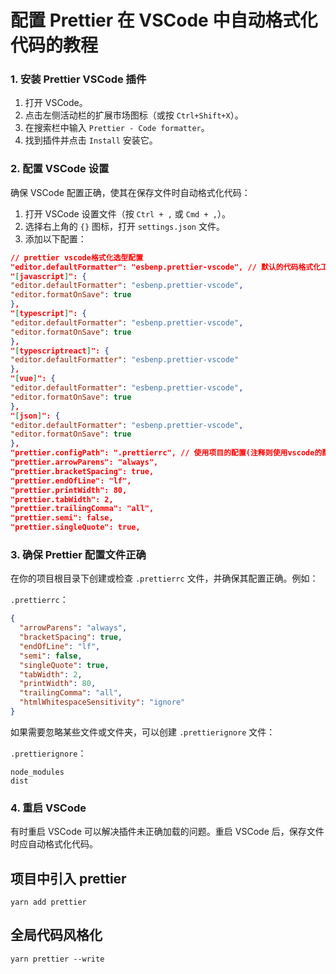 # 配置 Prettier 在 VSCode 中自动格式化代码的教程

### 1. 安装 Prettier VSCode 插件

1. 打开 VSCode。
2. 点击左侧活动栏的扩展市场图标（或按 `Ctrl+Shift+X`）。
3. 在搜索栏中输入 `Prettier - Code formatter`。
4. 找到插件并点击 `Install` 安装它。

### 2. 配置 VSCode 设置

确保 VSCode 配置正确，使其在保存文件时自动格式化代码：

1. 打开 VSCode 设置文件（按 `Ctrl + ,` 或 `Cmd + ,`）。
2. 选择右上角的 `{}` 图标，打开 `settings.json` 文件。
3. 添加以下配置：

```json
// prettier vscode格式化选型配置
"editor.defaultFormatter": "esbenp.prettier-vscode", // 默认的代码格式化工具
"[javascript]": {
"editor.defaultFormatter": "esbenp.prettier-vscode",
"editor.formatOnSave": true
},
"[typescript]": {
"editor.defaultFormatter": "esbenp.prettier-vscode",
"editor.formatOnSave": true
},
"[typescriptreact]": {
"editor.defaultFormatter": "esbenp.prettier-vscode"
},
"[vue]": {
"editor.defaultFormatter": "esbenp.prettier-vscode",
"editor.formatOnSave": true
},
"[json]": {
"editor.defaultFormatter": "esbenp.prettier-vscode",
"editor.formatOnSave": true
},
"prettier.configPath": ".prettierrc", // 使用项目的配置(注释则使用vscode的配置)
"prettier.arrowParens": "always",
"prettier.bracketSpacing": true,
"prettier.endOfLine": "lf",
"prettier.printWidth": 80,
"prettier.tabWidth": 2,
"prettier.trailingComma": "all",
"prettier.semi": false,
"prettier.singleQuote": true,
```

### 3. 确保 Prettier 配置文件正确

在你的项目根目录下创建或检查 `.prettierrc` 文件，并确保其配置正确。例如：

`.prettierrc`：

```json
{
  "arrowParens": "always",
  "bracketSpacing": true,
  "endOfLine": "lf",
  "semi": false,
  "singleQuote": true,
  "tabWidth": 2,
  "printWidth": 80,
  "trailingComma": "all",
  "htmlWhitespaceSensitivity": "ignore"
}
```

如果需要忽略某些文件或文件夹，可以创建 `.prettierignore` 文件：

`.prettierignore`：

```
node_modules
dist
```

### 4. 重启 VSCode

有时重启 VSCode 可以解决插件未正确加载的问题。重启 VSCode 后，保存文件时应自动格式化代码。

## 项目中引入 prettier

```
yarn add prettier
```

## 全局代码风格化

```
yarn prettier --write
```

